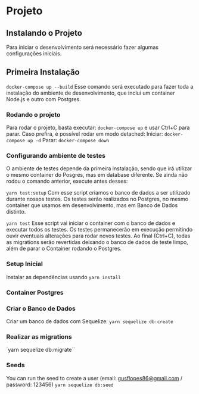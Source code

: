 # Projeto

## Instalando o Projeto
Para iniciar o desenvolvimento será necessário fazer algumas configurações iniciais.

## Primeira Instalação

`docker-compose up --build`
Esse comando será executado para fazer toda a instalação do ambiente de desenvolvimento, que inclui um container Node.js e outro com Postgres.

### Rodando o projeto
Para rodar o projeto, basta executar: `docker-compose up` e usar Ctrl+C para parar.
Caso prefira, é possível rodar em modo detached:
Iniciar: `docker-compose up -d`
Parar: `docker-compose down`

### Configurando ambiente de testes
O ambiente de testes depende da primeira instalação, sendo que irá utilizar o mesmo container do Posgres, mas em database diferente. Se ainda não rodou o comando anterior, execute antes desses:

`yarn test:setup`
Com esse script criamos o banco de dados a ser utilizado durante nossos testes. Os testes serão realizados no Postgres, no mesmo container que usamos em desenvolvimento, mas em Banco de Dados distinto.

`yarn test`
Esse script vai iniciar o container com o banco de dados e executar todos os testes. Os testes permanecerão em execução permitindo ouvir eventuais alterações para rodar novos testes.
Ao final (Ctrl+C), todas as migrations serão revertidas deixando o banco de dados de teste limpo, além de parar o Container rodando o Postgres.




### Setup Inicial
Instalar as dependências usando `yarn install`

### Container Postgres

### Criar o Banco de Dados
Criar um banco de dados com Sequelize: `yarn sequelize db:create`

### Realizar as migrations
`yarn sequelize db:migrate``

### Seeds
You can run the seed to create a user (email: gusflopes86@gmail.com / password: 123456)
`yarn sequelize db:seed`
